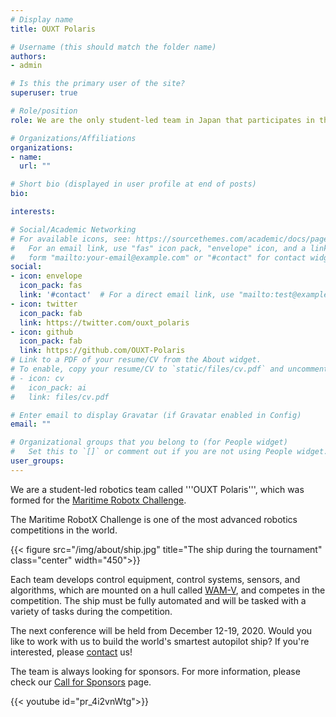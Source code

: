 ```yaml
---
# Display name
title: OUXT Polaris

# Username (this should match the folder name)
authors:
- admin

# Is this the primary user of the site?
superuser: true

# Role/position
role: We are the only student-led team in Japan that participates in the Autopilot Ship Robot Contest held in Hawaii!

# Organizations/Affiliations
organizations:
- name: 
  url: ""

# Short bio (displayed in user profile at end of posts)
bio: 

interests:

# Social/Academic Networking
# For available icons, see: https://sourcethemes.com/academic/docs/page-builder/#icons
#   For an email link, use "fas" icon pack, "envelope" icon, and a link in the
#   form "mailto:your-email@example.com" or "#contact" for contact widget.
social:
- icon: envelope
  icon_pack: fas
  link: '#contact'  # For a direct email link, use "mailto:test@example.org".
- icon: twitter
  icon_pack: fab
  link: https://twitter.com/ouxt_polaris
- icon: github
  icon_pack: fab
  link: https://github.com/OUXT-Polaris
# Link to a PDF of your resume/CV from the About widget.
# To enable, copy your resume/CV to `static/files/cv.pdf` and uncomment the lines below.
# - icon: cv
#   icon_pack: ai
#   link: files/cv.pdf

# Enter email to display Gravatar (if Gravatar enabled in Config)
email: ""

# Organizational groups that you belong to (for People widget)
#   Set this to `[]` or comment out if you are not using People widget.
user_groups:
---
```


We are a student-led robotics team called '''OUXT Polaris''', which was formed for the [Maritime Robotx Challenge](https://www.robotx.org/).

The Maritime RobotX Challenge is one of the most advanced robotics competitions in the world.

{{< figure src="/img/about/ship.jpg" title="The ship during the tournament" class="center" width="450">}}

Each team develops control equipment, control systems, sensors, and algorithms, which are mounted on a hull called [WAM-V](http://www.wam-v.com/), and competes in the competition.
The ship must be fully automated and will be tasked with a variety of tasks during the competition.

The next conference will be held from December 12-19, 2020.
Would you like to work with us to build the world's smartest autopilot ship?
If you're interested, please [contact](./#contact) us!

The team is always looking for sponsors.
For more information, please check our [Call for Sponsors](./pages/call-sponsor) page.

{{< youtube id="pr_4i2vnWtg">}}